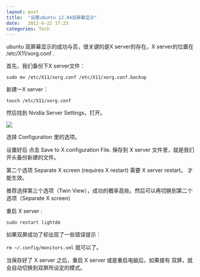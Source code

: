 ```yaml
---
layout: post
title:  "设置ubuntu 12.04双屏幕显示"
date:   2012-6-22 17:23
categories: Tech
---
```


ubuntu 双屏幕显示的成功与否，很关键的是X server的存在。X server的位置在 /etc/X11/xorg.conf .

首先，我们备份下X server文件：

`sudo mv /etc/X11/xorg.conf /etc/X11/xorg.conf.backup`

新建一X server：

`touch /etc/X11/xorg.conf`

然后找到 Nvidia Server Settings，打开。

![](http://pic.yupoo.com/mygoare_v/C3M0OHlP/medium.jpg)

选择 Configuration 里的选项。

设置好后 点击 Save to X configuration File. 保存到 X server 文件里，就是我们开头备份新建的文件。

第二个选项 Separate X screen (requires X restart) 需要 X server restart。 才能生效。

推荐选择第三个选项（Twin View），成功的概率高些。然后可以再切换到第二个选项（Separate X screen） 

重启 X server :

`sudo restart lightdm`

如果双屏成功了却出现了一些错误提示：

`rm ~/.config/monitors.xml` 就可以了。

当保存好了 X server 之后，重启 X server 或是重启电脑后，如果接有 双屏，就会自动切换到双屏所设定的模式。
